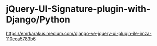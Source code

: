 # jQuery-UI-Signature-plugin-with-Django/Python

https://emrkarakus.medium.com/django-ve-jquery-ui-plugin-ile-imza-110eca5783b6
